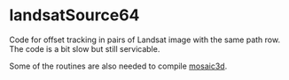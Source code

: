 # landsatSource64

Code for offset tracking in pairs of Landsat image with the same path row. The code is a bit slow but still servicable.

Some of the routines are also needed to compile [mosaic3d](https://github.com/fastice/mosaicSource).
